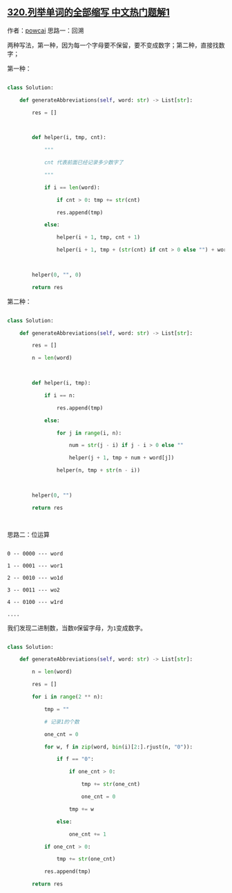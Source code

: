 ## [320.列举单词的全部缩写 中文热门题解1](https://leetcode.cn/problems/generalized-abbreviation/solutions/100000/hui-su-wei-yun-suan-by-powcai)

作者：[powcai](https://leetcode.cn/u/powcai)
思路一：回溯

两种写法，第一种，因为每一个字母要不保留，要不变成数字；第二种，直接找数字；

第一种：

```python
class Solution:
    def generateAbbreviations(self, word: str) -> List[str]:
        res = []
        
        def helper(i, tmp, cnt):
            """
            cnt 代表前面已经记录多少数字了
            """
            if i == len(word):
                if cnt > 0: tmp += str(cnt)
                res.append(tmp)
            else:
                helper(i + 1, tmp, cnt + 1)
                helper(i + 1, tmp + (str(cnt) if cnt > 0 else "") + word[i], 0)
            
        helper(0, "", 0)
        return res
```

第二种：

```python
class Solution:
    def generateAbbreviations(self, word: str) -> List[str]:       
        res = []
        n = len(word)
        
        def helper(i, tmp):
            if i == n:
                res.append(tmp)
            else:
                for j in range(i, n):
                    num = str(j - i) if j - i > 0 else ""
                    helper(j + 1, tmp + num + word[j])
                helper(n, tmp + str(n - i))
        
        helper(0, "")
        return res
        
```

思路二：位运算

```
0 -- 0000 --- word
1 -- 0001 --- wor1
2 -- 0010 --- wo1d
3 -- 0011 --- wo2
4 -- 0100 --- w1rd
....
```

我们发现二进制数，当数`0`保留字母，为`1`变成数字。

```python
class Solution:
    def generateAbbreviations(self, word: str) -> List[str]:
        n = len(word)
        res = []
        for i in range(2 ** n):
            tmp = ""
            # 记录1的个数
            one_cnt = 0
            for w, f in zip(word, bin(i)[2:].rjust(n, "0")):
                if f == "0":
                    if one_cnt > 0:
                        tmp += str(one_cnt)
                        one_cnt = 0
                    tmp += w
                else:
                    one_cnt += 1
            if one_cnt > 0:
                tmp += str(one_cnt)
            res.append(tmp)
        return res
```

